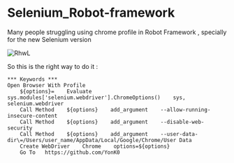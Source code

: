 # Selenium_Robot-framework
Many people struggling using chrome profile in Robot Framework , specially for the new Selenium version  


![RhwL](https://github.com/YonK0/Selenium_Robot-framework/assets/63075415/bbc771bc-349e-499f-839f-88e964a550e9)


So this is the right way to do it :
```
*** Keywords ***
Open Browser With Profile
    ${options}=    Evaluate    sys.modules['selenium.webdriver'].ChromeOptions()    sys, selenium.webdriver
    Call Method    ${options}    add_argument    --allow-running-insecure-content
    Call Method    ${options}    add_argument    --disable-web-security
    Call Method    ${options}    add_argument    --user-data-dir\=/Users/user_name/AppData/Local/Google/Chrome/User Data
    Create WebDriver    Chrome    options=${options}
    Go To   https://github.com/YonK0
